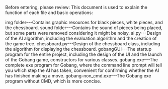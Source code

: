 
Before entering, please review:
This document is used to explain the function of each file and basic operations:

img folder---Contains graphic resources for black pieces, white pieces, and the chessboard.
sound folder---Contains the sound of pieces being placed, but some parts were removed considering it might be noisy.
ai.py---Design of the AI algorithm, including the evaluation algorithm and the creation of the game tree.
chessboard.py---Design of the chessboard class, including the algorithm for displaying the chessboard.
gobangGUI---The startup program for the entire project, including the design of the UI and the launch of the Gobang game, constructors for various classes.
gobang.exe---The complete exe program for Gobang, where the command line prompt will tell you which step the AI has taken, convenient for confirming whether the AI has finished making a move.
gobang-non_cmd.exe---The Gobang exe program without CMD, which is more concise.
